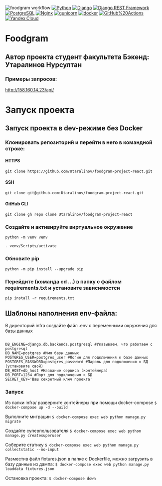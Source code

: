 ![foodgram workflow](https://github.com/Utaralinov/foodgram-project-react/actions/workflows/foodgram.yml/badge.svg)
[![Python](https://img.shields.io/badge/-Python-464646?style=flat-square&logo=Python)](https://www.python.org/)
[![Django](https://img.shields.io/badge/-Django-464646?style=flat-square&logo=Django)](https://www.djangoproject.com/)
[![Django REST Framework](https://img.shields.io/badge/-Django%20REST%20Framework-464646?style=flat-square&logo=Django%20REST%20Framework)](https://www.django-rest-framework.org/)
[![PostgreSQL](https://img.shields.io/badge/-PostgreSQL-464646?style=flat-square&logo=PostgreSQL)](https://www.postgresql.org/)
[![Nginx](https://img.shields.io/badge/-NGINX-464646?style=flat-square&logo=NGINX)](https://nginx.org/ru/)
[![gunicorn](https://img.shields.io/badge/-gunicorn-464646?style=flat-square&logo=gunicorn)](https://gunicorn.org/)
[![docker](https://img.shields.io/badge/-Docker-464646?style=flat-square&logo=docker)](https://www.docker.com/)
[![GitHub%20Actions](https://img.shields.io/badge/-GitHub%20Actions-464646?style=flat-square&logo=GitHub%20actions)](https://github.com/features/actions)
[![Yandex.Cloud](https://img.shields.io/badge/-Yandex.Cloud-464646?style=flat-square&logo=Yandex.Cloud)](https://cloud.yandex.ru/)
# Foodgram

## Автор проекта студент факультета Бэкенд: Утаралинов Нурсултан

### Примеры запросов:
http://158.160.14.23/api/

# Запуск проекта
## Запуск проекта в dev-режиме без Docker
### Клонировать репозиторий и перейти в него в командной строке:
#### HTTPS
```
git clone https://github.com/Utaralinov/foodgram-project-react.git
```
#### SSH
```
git clone git@github.com:Utaralinov/foodgram-project-react.git
```
#### GitHub CLI
```
git clone gh repo clone Utaralinov/foodgram-project-react
```
### Создайте и активируйте виртуальное окружение
```
python -m venv venv
```
```
. venv/Scripts/activate
```
### Обновите pip
```
python -m pip install --upgrade pip
```
### Перейдите (команда cd ...) в папку с файлом requirements.txt и установите зависимостси
```
pip install -r requirements.txt
```
## Шаблоны наполнения env-файла:
В директорий infra создайте файл .env с переменными окружения для базы данных

<code>
DB_ENGINE=django.db.backends.postgresql #Указываем, что работаем с postgresql
DB_NAME=postgres #Имя базы данных
POSTGRES_USER=postgres_user #Логин для подключения к базе данных
POSTGRES_PASSWORD=postgres_password #Пароль для подключения к БД (установите свой)
DB_HOST=db_host #Название сервиса (контейнера)
DB_PORT=1234 #Порт для подключения к БД
SECRET_KEY='Ваш секретный ключ проекта'
</code>

###  Запуск
Из папки infra/ разверните контейнеры при помощи docker-compose
<code>$ docker-compose up -d --build</code>

Выполните миграции
<code>$ docker-compose exec web python manage.py migrate</code>

Создайте суперпользователя
<code>$ docker-compose exec web python manage.py createsuperuser</code>

Соберите статику
<code>$ docker-compose exec web python manage.py collectstatic --no-input</code>

Разместив файл fixtures.json в папке с Dockerfile, можно загрузить в базу данные из дампа:
<code>$ docker-compose exec web python manage.py loaddata fixtures.json</code>

Остановка проекта:
<code>$ docker-compose down</code>
